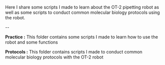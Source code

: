 Here I share some scripts I made to learn about the OT-2 pipetting robot as well as some scripts to conduct common molecular biology protocols using the robot.

--
 
**Practice :** This folder contains some scripts I made to learn how to use the robot and some functions


**Protocols :** This folder contains scripts I made to conduct common molecular biology protocols with the OT-2 robot
